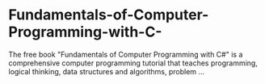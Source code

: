 # Fundamentals-of-Computer-Programming-with-C-
The free book "Fundamentals of Computer Programming with C#" is a comprehensive computer programming tutorial that teaches programming, logical thinking, data structures and algorithms, problem ...
